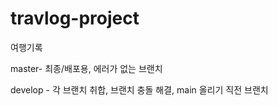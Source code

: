 # travlog-project
여행기록


master- 최종/배포용, 에러가 없는 브랜치

develop - 각 브랜치 취합, 브랜치 충돌 해결, main 올리기 직전 브랜치

